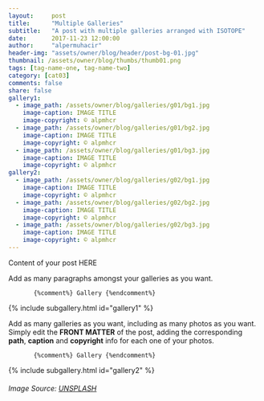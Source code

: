 ```yaml
---
layout:     post
title:      "Multiple Galleries"
subtitle:   "A post with multiple galleries arranged with ISOTOPE"
date:       2017-11-23 12:00:00
author:     "alpermuhacir"
header-img: "assets/owner/blog/header/post-bg-01.jpg"
thumbnail: /assets/owner/blog/thumbs/thumb01.png
tags: [tag-name-one, tag-name-two]
category: [cat03]
comments: false
share: false
gallery1: 
  - image_path: /assets/owner/blog/galleries/g01/bg1.jpg
    image-caption: IMAGE TITLE
    image-copyright: © alpmhcr
  - image_path: /assets/owner/blog/galleries/g01/bg2.jpg
    image-caption: IMAGE TITLE
    image-copyright: © alpmhcr
  - image_path: /assets/owner/blog/galleries/g01/bg3.jpg
    image-caption: IMAGE TITLE
    image-copyright: © alpmhcr 
gallery2: 
  - image_path: /assets/owner/blog/galleries/g02/bg1.jpg
    image-caption: IMAGE TITLE
    image-copyright: © alpmhcr
  - image_path: /assets/owner/blog/galleries/g02/bg2.jpg
    image-caption: IMAGE TITLE
    image-copyright: © alpmhcr
  - image_path: /assets/owner/blog/galleries/g02/bg3.jpg
    image-caption: IMAGE TITLE
    image-copyright: © alpmhcr 
---
```


<p> Content of your post HERE </p>

<p> Add as many paragraphs amongst your galleries as you want. </p>


           {%comment%} Gallery {%endcomment%}
			
{% include subgallery.html id="gallery1" %}

<!-- end of GALLERY __ -->

<p> Add as many galleries as you want, including as many photos as you want. Simply edit the <b>FRONT MATTER</b> of the post, adding the corresponding <b>path</b>, <b>caption</b> and <b>copyright</b> info for each one of your photos. </p>

           {%comment%} Gallery {%endcomment%}
			
{% include subgallery.html id="gallery2" %}

<!-- end of GALLERY __ -->

		

###### Image Source: [UNSPLASH](https://unsplash.com/photos/j0g8taxHZa0)